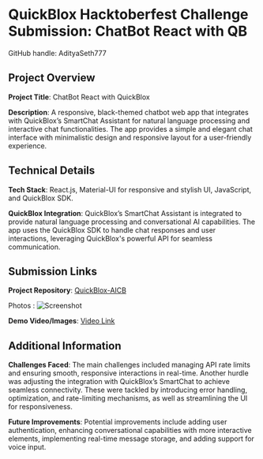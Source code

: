 # QuickBlox Hacktoberfest Challenge Submission: ChatBot React with QB


GitHub handle: AdityaSeth777


## Project Overview
**Project Title**: ChatBot React with QuickBlox

**Description**: A responsive, black-themed chatbot web app that integrates with QuickBlox’s SmartChat Assistant for natural language processing and interactive chat functionalities. The app provides a simple and elegant chat interface with minimalistic design and responsive layout for a user-friendly experience.

## Technical Details
**Tech Stack**: React.js, Material-UI for responsive and stylish UI, JavaScript, and QuickBlox SDK.

**QuickBlox Integration**: QuickBlox’s SmartChat Assistant is integrated to provide natural language processing and conversational AI capabilities. The app uses the QuickBlox SDK to handle chat responses and user interactions, leveraging QuickBlox's powerful API for seamless communication.
## Submission Links
**Project Repository**: [QuickBlox-AICB](https://github.com/AdityaSeth777/QuickBlox-AICB)

Photos : ![Screenshot](https://i.postimg.cc/pdJ32JRQ/Screenshot-2024-11-09-at-16-56-12.png)

**Demo Video/Images**: [Video Link](https://youtu.be/M_kYLigJujw)

## Additional Information
**Challenges Faced**: The main challenges included managing API rate limits and ensuring smooth, responsive interactions in real-time. Another hurdle was adjusting the integration with QuickBlox’s SmartChat to achieve seamless connectivity. These were tackled by introducing error handling, optimization, and rate-limiting mechanisms, as well as streamlining the UI for responsiveness.

**Future Improvements**: Potential improvements include adding user authentication, enhancing conversational capabilities with more interactive elements, implementing real-time message storage, and adding support for voice input.

